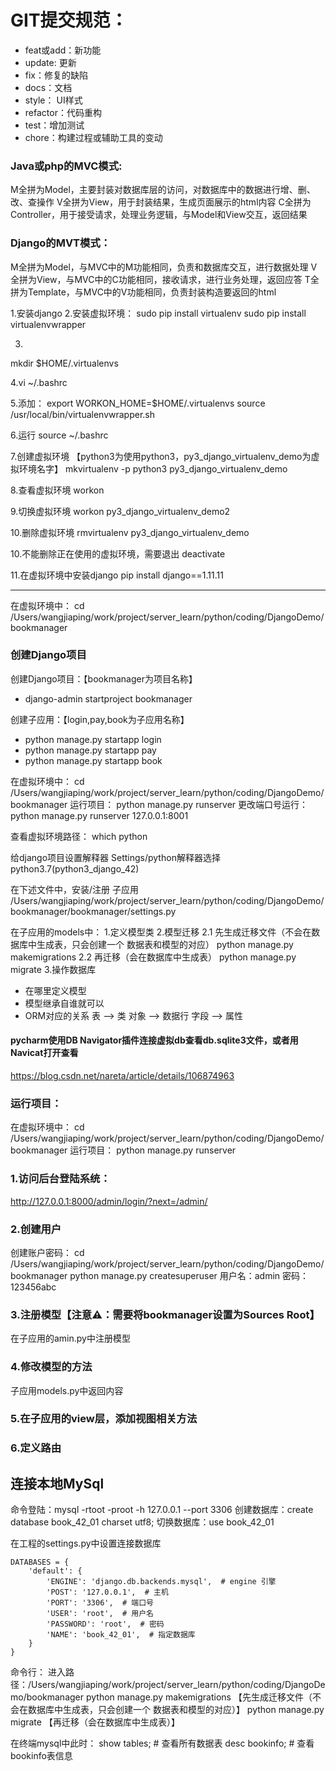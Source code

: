 # GIT提交规范：

- feat或add：新功能
- update: 更新
- fix：修复的缺陷
- docs：文档
- style： UI样式
- refactor：代码重构
- test：增加测试
- chore：构建过程或辅助工具的变动

### Java或php的MVC模式:

M全拼为Model，主要封装对数据库层的访问，对数据库中的数据进行增、删、改、查操作
V全拼为View，用于封装结果，生成页面展示的html内容
C全拼为Controller，用于接受请求，处理业务逻辑，与Model和View交互，返回结果

### Django的MVT模式：

M全拼为Model，与MVC中的M功能相同，负责和数据库交互，进行数据处理
V全拼为View，与MVC中的C功能相同，接收请求，进行业务处理，返回应答
T全拼为Template，与MVC中的V功能相同，负责封装构造要返回的html

1.安装django
2.安装虚拟环境：
sudo pip install virtualenv
sudo pip install virtualenvwrapper

3.

mkdir $HOME/.virtualenvs

4.vi ~/.bashrc

5.添加：
export WORKON_HOME=$HOME/.virtualenvs
source /usr/local/bin/virtualenvwrapper.sh

6.运行
source ~/.bashrc

7.创建虚拟环境 【python3为使用python3，py3_django_virtualenv_demo为虚拟环境名字】
mkvirtualenv -p python3 py3_django_virtualenv_demo

8.查看虚拟环境
workon

9.切换虚拟环境
workon py3_django_virtualenv_demo2

10.删除虚拟环境
rmvirtualenv py3_django_virtualenv_demo

10.不能删除正在使用的虚拟环境，需要退出
deactivate

11.在虚拟环境中安装django
pip install django==1.11.11

---
在虚拟环境中：
cd /Users/wangjiaping/work/project/server_learn/python/coding/DjangoDemo/bookmanager

### 创建Django项目

创建Django项目：【bookmanager为项目名称】

- django-admin startproject bookmanager

创建子应用：【login,pay,book为子应用名称】

- python manage.py startapp login
- python manage.py startapp pay
- python manage.py startapp book

在虚拟环境中：
cd /Users/wangjiaping/work/project/server_learn/python/coding/DjangoDemo/bookmanager
运行项目：
python manage.py runserver
更改端口号运行：
python manage.py runserver 127.0.0.1:8001

查看虚拟环境路径：
which python

给django项目设置解释器
Settings/python解释器选择python3.7(python3_django_42)

在下述文件中，安装/注册 子应用
/Users/wangjiaping/work/project/server_learn/python/coding/DjangoDemo/bookmanager/bookmanager/settings.py

在子应用的models中：
1.定义模型类
2.模型迁移
2.1 先生成迁移文件（不会在数据库中生成表，只会创建一个 数据表和模型的对应）
python manage.py makemigrations
2.2 再迁移（会在数据库中生成表）
python manage.py migrate
3.操作数据库

- 在哪里定义模型
- 模型继承自谁就可以
- ORM对应的关系
  表 --> 类
  对象 --> 数据行
  字段 --> 属性

#### pycharm使用DB Navigator插件连接虚拟db查看db.sqlite3文件，或者用Navicat打开查看

https://blog.csdn.net/nareta/article/details/106874963

### 运行项目：

在虚拟环境中：
cd /Users/wangjiaping/work/project/server_learn/python/coding/DjangoDemo/bookmanager
运行项目：
python manage.py runserver

### 1.访问后台登陆系统：

http://127.0.0.1:8000/admin/login/?next=/admin/

### 2.创建用户

创建账户密码：
cd /Users/wangjiaping/work/project/server_learn/python/coding/DjangoDemo/bookmanager
python manage.py createsuperuser
用户名：admin
密码：123456abc

### 3.注册模型【注意⚠️：需要将bookmanager设置为Sources Root】

在子应用的amin.py中注册模型

### 4.修改模型的方法

子应用models.py中返回内容

### 5.在子应用的view层，添加视图相关方法

### 6.定义路由

## 连接本地MySql

命令登陆：mysql -rtoot -proot -h 127.0.0.1 --port 3306
创建数据库：create database book_42_01 charset utf8;
切换数据库：use book_42_01

在工程的settings.py中设置连接数据库

```commandline
DATABASES = {
    'default': {
        'ENGINE': 'django.db.backends.mysql',  # engine 引擎
        'POST': '127.0.0.1',  # 主机
        'PORT': '3306',  # 端口号
        'USER': 'root',  # 用户名
        'PASSWORD': 'root',  # 密码
        'NAME': 'book_42_01',  # 指定数据库
    }
}
```

命令行：
进入路径：/Users/wangjiaping/work/project/server_learn/python/coding/DjangoDemo/bookmanager
python manage.py makemigrations 【先生成迁移文件（不会在数据库中生成表，只会创建一个 数据表和模型的对应）】
python manage.py migrate 【再迁移（会在数据库中生成表）】

在终端mysql中此时：
show tables; # 查看所有数据表
desc bookinfo; # 查看bookinfo表信息